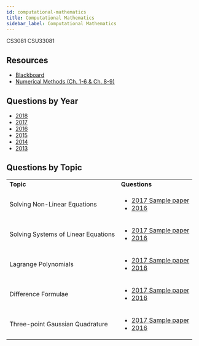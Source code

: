```yaml
---
id: computational-mathematics
title: Computational Mathematics
sidebar_label: Computational Mathematics
---
```

CS3081
CSU33081

## Resources

-   [Blackboard](https://mymodule.tcd.ie/)
-   [Numerical Methods (Ch. 1-6 & Ch. 8-9)](https://tcd.blackboard.com/webapps/blackboard/content/listContent.jsp?course_id=_31126_1&content_id=_725858_1&mode=reset)

## Questions by Year

-   [2018](https://www.tcd.ie/academicregistry/exams/assets/local/past-papers2018/CS/CS3081-1.PDF)
-   [2017](https://www.tcd.ie/academicregistry/exams/assets/local/past-papers2017/CS/CS3081-1.PDF)
-   [2016](https://www.tcd.ie/academicregistry/exams/assets/local/past-papers2016/CS/CS3081-1.PDF)
-   [2015](https://www.tcd.ie/academicregistry/exams/assets/local/past-papers2015/CS/CS3081-1.PDF)
-   [2014](https://www.tcd.ie/academicregistry/exams/assets/local/past-papers2014/CS/CS30811.pdf)
-   [2013](https://www.tcd.ie/academicregistry/exams/assets/local/past-papers2013/CS/CS30811.pdf)

## Questions by Topic

<table className="examQuestions" width="700px">
    <tbody><tr>
        <td><strong>Topic</strong></td>
        <td><strong>Questions</strong></td>
    </tr>
    <tr>
        <td>Solving Non-Linear Equations</td>
        <td>
            <ul className="questions">
        <li><a href="https://tcd.blackboard.com/bbcswebdav/pid-725879-dt-content-rid-2449124_1/courses/CS3081-A-Y-201617/CS3081_Sample_Paper.pdf#page=2">2017 Sample paper</a></li>
        <li><a href="https://www.tcd.ie/academicregistry/exams/assets/local/past-papers2016/CS/CS3081-1.PDF#page=2">2016</a></li>
            </ul>
        </td>
    </tr>
    <tr>
        <td>Solving Systems of Linear Equations</td>
        <td>
            <ul className="questions">
        <li><a href="https://tcd.blackboard.com/bbcswebdav/pid-725879-dt-content-rid-2449124_1/courses/CS3081-A-Y-201617/CS3081_Sample_Paper.pdf#page=3">2017 Sample paper</a></li>
        <li><a href="https://www.tcd.ie/academicregistry/exams/assets/local/past-papers2016/CS/CS3081-1.PDF#page=2&zoom=0,0,500">2016</a></li>
            </ul>
        </td>
    </tr>
    <tr>
        <td>Lagrange Polynomials</td>
        <td>
            <ul className="questions">
        <li><a href="https://tcd.blackboard.com/bbcswebdav/pid-725879-dt-content-rid-2449124_1/courses/CS3081-A-Y-201617/CS3081_Sample_Paper.pdf#page=3&zoom=0,0,300">2017 Sample paper</a></li>
        <li><a href="https://www.tcd.ie/academicregistry/exams/assets/local/past-papers2016/CS/CS3081-1.PDF#page=3">2016</a></li>
            </ul>
        </td>
    </tr>
    <tr>
        <td>Difference Formulae</td>
        <td>
            <ul className="questions">
        <li><a href="https://tcd.blackboard.com/bbcswebdav/pid-725879-dt-content-rid-2449124_1/courses/CS3081-A-Y-201617/CS3081_Sample_Paper.pdf#page=3&zoom=0,0,700">2017 Sample paper</a></li>
        <li><a href="https://www.tcd.ie/academicregistry/exams/assets/local/past-papers2016/CS/CS3081-1.PDF#page=3&zoom=0,0,500">2016</a></li>
            </ul>
        </td>
    </tr>
    <tr>
        <td>Three-point Gaussian Quadrature</td>
        <td>
            <ul className="questions">
        <li><a href="https://tcd.blackboard.com/bbcswebdav/pid-725879-dt-content-rid-2449124_1/courses/CS3081-A-Y-201617/CS3081_Sample_Paper.pdf#page=4">2017 Sample paper</a></li>
        <li><a href="https://www.tcd.ie/academicregistry/exams/assets/local/past-papers2016/CS/CS3081-1.PDF#page=4">2016</a></li>
            </ul>
        </td>
    </tr>
</tbody></table>
